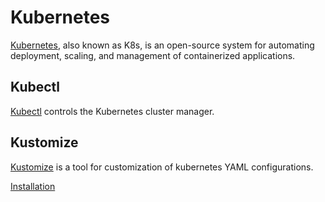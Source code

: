 # Kubernetes

[Kubernetes](https://kubernetes.io/docs/concepts/overview/what-is-kubernetes/), also known as K8s, is an open-source system for automating deployment, scaling, and management of containerized applications.

## Kubectl

[Kubectl](https://kubernetes.io/docs/reference/kubectl/overview/) controls the Kubernetes cluster manager.

## Kustomize

[Kustomize](https://github.com/kubernetes-sigs/kustomize) is a tool for customization of kubernetes YAML configurations.

[Installation](https://kubectl.docs.kubernetes.io/installation/kustomize/binaries/)
